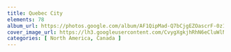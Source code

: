 ```yaml
---
title: Quebec City
elements: 78
album_url: https://photos.google.com/album/AF1QipMad-Q7bCjgEZOascrF-0z1m3feoad8IhqUkdHK
cover_image_url: https://lh3.googleusercontent.com/CvygXgkjhRhN6eCluWlNFp1TnMd37lNoVy40rbFR4vmEzBIXZBpUUTtCDoVvECFDIoLqRlfllaQS_a9ixWuZ5hkIDlQHGa8OfukEnZN01YdQ87L-cPz7eP2PfuS0-p09_Rbhokkb89dRA4y1TAhfPZxtS5yZ1J53msE7kiwCDUk_YICbbztHve_P4Z1v4MJolEuJK3_fLtIKFI5nADUMUdVYnE_Ldc6-v2RwaNYDtGGVgk97h_pqOX6-8taZyDtW10_jxAuz9naXPi4Abgfljf2MmInSulkFHeYhHOlnB1qlHHRtcX2i7Vpg_w7Aig8X6SO8eZXQvgHbUWur0ZkobpMq1yDulkNM5UXt1eKVJa-ZIQWzaqBPb3OqJVnhqQagh2FHC-7IeyU3CpJ0bb2G4804je3C8uJ8Uyq4D4T7r02zvju1afCQCInLsXdZTv1eNL46xJud7rYeYiJI108h02Gm2h6oZ225Y_8MR95PmgoExtFGP8F2JmvbAQYYV9W7kti2tL-eBYfoInfGz5h8ffDqWtym9MAq4e4fwNznzFy6Oq2hCuElH4JdOWdmdm6uuUItQN5nSWYgZPlHYzpEcrM4jhiuE1lHgcsh4euCph2FWB5-tePuPDGKfIXy2AJUQeDXYFIIMA3mzE3Ij_hx2po8=s195-p-k-no
categories: [ North America, Canada ]
---
```

